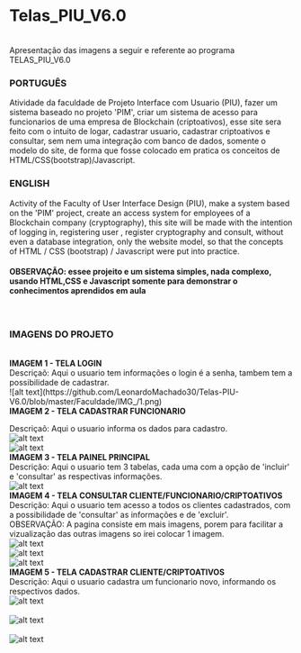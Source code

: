 # Telas_PIU_V6.0
<br>
Apresentação das imagens a seguir e referente ao programa TELAS_PIU_V6.0
<br>
<h3>PORTUGUÊS</h3>
Atividade da faculdade de Projeto Interface com Usuario (PIU), fazer um sistema baseado no projeto 'PIM', criar um sistema de acesso para funcionarios de uma empresa de Blockchain (criptoativos), esse site sera feito com o intuito de logar, cadastrar usuario, cadastrar criptoativos e consultar, sem nem uma integração com banco de dados, somente o modelo do site, de forma que fosse colocado em pratica os conceitos de HTML/CSS(bootstrap)/Javascript.
<br>
<h3>ENGLISH</h3>
Activity of the Faculty of User Interface Design (PIU), make a system based on the 'PIM' project, create an access system for employees of a Blockchain company (cryptography), this site will be made with the intention of logging in, registering user , register cryptography and consult, without even a database integration, only the website model, so that the concepts of HTML / CSS (bootstrap) / Javascript were put into practice.
<br>
<h4>OBSERVAÇÃO: essee projeito e um sistema simples, nada complexo, usando HTML,CSS e Javascript somente para demonstrar o conhecimentos aprendidos em aula</h4>
<br>
<h3>IMAGENS DO PROJETO</h3>
<br>
<b>IMAGEM 1 - TELA LOGIN</b><br>
Descriçaõ: Aqui o usuario tem informações o login é a senha, tambem tem a possibilidade de cadastrar.
<br>
![alt text](https://github.com/LeonardoMachado30/Telas-PIU-V6.0/blob/master/Faculdade/IMG_/1.png)
<br>
<b>IMAGEM 2 - TELA CADASTRAR FUNCIONARIO</b><br>

Descriçaõ: Aqui o usuario informa os dados para cadastro.<br>
![alt text](https://github.com/LeonardoMachado30/Telas-PIU-V6.0/blob/master/Faculdade/IMG_/8.png)
<br>
![alt text](https://github.com/LeonardoMachado30/Telas-PIU-V6.0/blob/master/Faculdade/IMG_/9.png)
<br>
<b>IMAGEM 3 - TELA PAINEL PRINCIPAL</b><br>
Descrição: Aqui o usuario tem 3 tabelas, cada uma com a opção de 'incluir' e 'consultar' as respectivas informações.
<br>
![alt text](https://github.com/LeonardoMachado30/Telas-PIU-V6.0/blob/master/Faculdade/IMG_/4.png)
<br>
<b>IMAGEM 4 - TELA CONSULTAR CLIENTE/FUNCIONARIO/CRIPTOATIVOS</b><br>
Descrição: Aqui o usuario tem acesso a todos os clientes cadastrados, com a possibilidade de 'consultar' as informações e de 'excluir'.
<br>
OBSERVAÇÃO: A pagina consiste em mais imagens, porem para facilitar a vizualização das outras imagens so irei colocar 1 imagem.
<br>
![alt text](https://github.com/LeonardoMachado30/Telas-PIU-V6.0/blob/master/Faculdade/IMG_/5.png)
<br>
![alt text](https://github.com/LeonardoMachado30/Telas-PIU-V6.0/blob/master/Faculdade/IMG_/6.png)
<br>
![alt text](https://github.com/LeonardoMachado30/Telas-PIU-V6.0/blob/master/Faculdade/IMG_/7.png)
<br>
<b>IMAGEM 5 - TELA CADASTRAR CLIENTE/CRIPTOATIVOS</b><br>
Descrição: Aqui o usuario cadastra um funcionario novo, informando os respectivos dados.
<br>
![alt text](https://github.com/LeonardoMachado30/Telas-PIU-V6.0/blob/master/Faculdade/IMG_/3.png)
<br>
<br>
![alt text](https://github.com/LeonardoMachado30/Telas-PIU-V6.0/blob/master/Faculdade/IMG_/2.png)
<br>
<br>
![alt text](https://github.com/LeonardoMachado30/Telas-PIU-V6.0/blob/master/Faculdade/IMG_/8.png)
<br>
